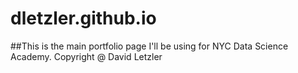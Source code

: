 # dletzler.github.io
##This is the main portfolio page I'll be using for NYC Data Science Academy.
Copyright @ David Letzler
